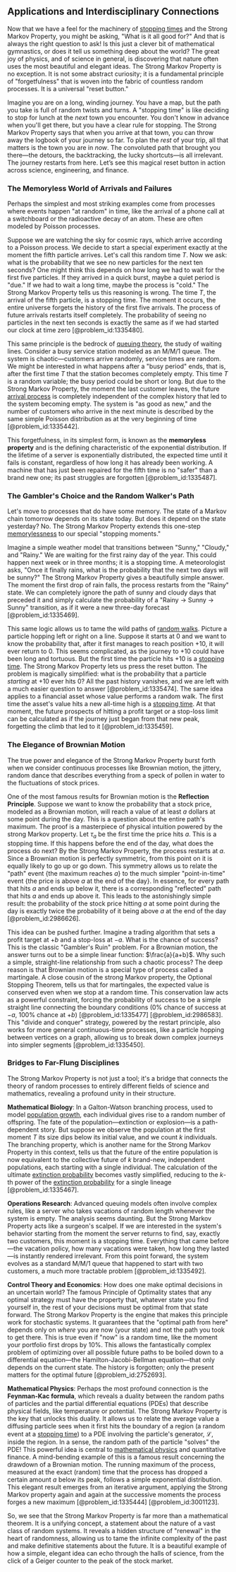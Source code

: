 ## Applications and Interdisciplinary Connections

Now that we have a feel for the machinery of [stopping times](@article_id:261305) and the Strong Markov Property, you might be asking, "What is it all good for?" And that is always the right question to ask! Is this just a clever bit of mathematical gymnastics, or does it tell us something deep about the world? The great joy of physics, and of science in general, is discovering that nature often uses the most beautiful and elegant ideas. The Strong Markov Property is no exception. It is not some abstract curiosity; it is a fundamental principle of "forgetfulness" that is woven into the fabric of countless random processes. It is a universal "reset button."

Imagine you are on a long, winding journey. You have a map, but the path you take is full of random twists and turns. A "stopping time" is like deciding to stop for lunch at the *next* town you encounter. You don't know in advance when you'll get there, but you have a clear rule for stopping. The Strong Markov Property says that when you arrive at that town, you can throw away the logbook of your journey so far. To plan the *rest* of your trip, all that matters is the town you are in *now*. The convoluted path that brought you there—the detours, the backtracking, the lucky shortcuts—is all irrelevant. The journey restarts from here. Let’s see this magical reset button in action across science, engineering, and finance.

### The Memoryless World of Arrivals and Failures

Perhaps the simplest and most striking examples come from processes where events happen "at random" in time, like the arrival of a phone call at a switchboard or the radioactive decay of an atom. These are often modeled by Poisson processes.

Suppose we are watching the sky for cosmic rays, which arrive according to a Poisson process. We decide to start a special experiment exactly at the moment the fifth particle arrives. Let's call this random time $T$. Now we ask: what is the probability that we see no new particles for the next ten seconds? One might think this depends on how long we had to wait for the first five particles. If they arrived in a quick burst, maybe a quiet period is "due." If we had to wait a long time, maybe the process is "cold." The Strong Markov Property tells us this reasoning is wrong. The time $T$, the arrival of the fifth particle, is a stopping time. The moment it occurs, the entire universe forgets the history of the first five arrivals. The process of future arrivals restarts itself completely. The probability of seeing no particles in the next ten seconds is exactly the same as if we had started our clock at time zero [@problem_id:1335480].

This same principle is the bedrock of [queuing theory](@article_id:273647), the study of waiting lines. Consider a busy service station modeled as an M/M/1 queue. The system is chaotic—customers arrive randomly, service times are random. We might be interested in what happens after a "busy period" ends, that is, after the first time $T$ that the station becomes completely empty. This time $T$ is a random variable; the busy period could be short or long. But due to the Strong Markov Property, the moment the last customer leaves, the future [arrival process](@article_id:262940) is completely independent of the complex history that led to the system becoming empty. The system is "as good as new," and the number of customers who arrive in the next minute is described by the same simple Poisson distribution as at the very beginning of time [@problem_id:1335442].

This forgetfulness, in its simplest form, is known as the **memoryless property** and is the defining characteristic of the exponential distribution. If the lifetime of a server is exponentially distributed, the expected time until it fails is constant, regardless of how long it has already been working. A machine that has just been repaired for the fifth time is no "safer" than a brand new one; its past struggles are forgotten [@problem_id:1335487].

### The Gambler's Choice and the Random Walker's Path

Let's move to processes that do have some memory. The state of a Markov chain tomorrow depends on its state today. But does it depend on the state yesterday? No. The Strong Markov Property extends this one-step [memorylessness](@article_id:268056) to our special "stopping moments."

Imagine a simple weather model that transitions between "Sunny," "Cloudy," and "Rainy." We are waiting for the first rainy day of the year. This could happen next week or in three months; it is a stopping time. A meteorologist asks, "Once it finally rains, what is the probability that the next two days will be sunny?" The Strong Markov Property gives a beautifully simple answer. The moment the first drop of rain falls, the process restarts from the "Rainy" state. We can completely ignore the path of sunny and cloudy days that preceded it and simply calculate the probability of a "Rainy $\to$ Sunny $\to$ Sunny" transition, as if it were a new three-day forecast [@problem_id:1335469].

This same logic allows us to tame the wild paths of [random walks](@article_id:159141). Picture a particle hopping left or right on a line. Suppose it starts at 0 and we want to know the probability that, after it first manages to reach position $+10$, it will ever return to 0. This seems complicated, as the journey to $+10$ could have been long and tortuous. But the first time the particle hits $+10$ is a [stopping time](@article_id:269803). The Strong Markov Property lets us press the reset button. The problem is magically simplified: what is the probability that a particle *starting* at $+10$ ever hits 0? All the past history vanishes, and we are left with a much easier question to answer [@problem_id:1335474]. The same idea applies to a financial asset whose value performs a random walk. The first time the asset's value hits a new all-time high is a [stopping time](@article_id:269803). At that moment, the future prospects of hitting a profit target or a stop-loss limit can be calculated as if the journey just began from that new peak, forgetting the climb that led to it [@problem_id:1335459].

### The Elegance of Brownian Motion

The true power and elegance of the Strong Markov Property burst forth when we consider continuous processes like Brownian motion, the jittery, random dance that describes everything from a speck of pollen in water to the fluctuations of stock prices.

One of the most famous results for Brownian motion is the **Reflection Principle**. Suppose we want to know the probability that a stock price, modeled as a Brownian motion, will reach a value of at least $a$ dollars at some point during the day. This is a question about the entire path's maximum. The proof is a masterpiece of physical intuition powered by the strong Markov property. Let $\tau_a$ be the first time the price hits $a$. This is a stopping time. If this happens before the end of the day, what does the process do next? By the Strong Markov Property, the process restarts at $a$. Since a Brownian motion is perfectly symmetric, from this point on it is equally likely to go up or go down. This symmetry allows us to relate the "path" event {the maximum reaches $a$} to the much simpler "point-in-time" event {the price is above $a$ at the end of the day}. In essence, for every path that hits $a$ and ends up below it, there is a corresponding "reflected" path that hits $a$ and ends up above it. This leads to the astonishingly simple result: the probability of the stock price hitting $a$ at some point during the day is exactly twice the probability of it being above $a$ at the end of the day [@problem_id:2986626].

This idea can be pushed further. Imagine a trading algorithm that sets a profit target at $+b$ and a stop-loss at $-a$. What is the chance of success? This is the classic "Gambler's Ruin" problem. For a Brownian motion, the answer turns out to be a simple linear function: $\frac{a}{a+b}$. Why such a simple, straight-line relationship from such a chaotic process? The deep reason is that Brownian motion is a special type of process called a martingale. A close cousin of the strong Markov property, the Optional Stopping Theorem, tells us that for martingales, the expected value is conserved even when we stop at a random time. This conservation law acts as a powerful constraint, forcing the probability of success to be a simple straight line connecting the boundary conditions (0% chance of success at $-a$, 100% chance at $+b$) [@problem_id:1335477] [@problem_id:2986583]. This "divide and conquer" strategy, powered by the restart principle, also works for more general continuous-time processes, like a particle hopping between vertices on a graph, allowing us to break down complex journeys into simpler segments [@problem_id:1335450].

### Bridges to Far-Flung Disciplines

The Strong Markov Property is not just a tool; it's a bridge that connects the theory of random processes to entirely different fields of science and mathematics, revealing a profound unity in their structure.

**Mathematical Biology**: In a Galton-Watson branching process, used to model [population growth](@article_id:138617), each individual gives rise to a random number of offspring. The fate of the population—extinction or explosion—is a path-dependent story. But suppose we observe the population at the first moment $T$ its size dips below its initial value, and we count $k$ individuals. The branching property, which is another name for the Strong Markov Property in this context, tells us that the future of the entire population is now equivalent to the collective future of $k$ brand-new, independent populations, each starting with a single individual. The calculation of the ultimate [extinction probability](@article_id:262331) becomes vastly simplified, reducing to the $k$-th power of the [extinction probability](@article_id:262331) for a single lineage [@problem_id:1335467].

**Operations Research**: Advanced queuing models often involve complex rules, like a server who takes vacations of random length whenever the system is empty. The analysis seems daunting. But the Strong Markov Property acts like a surgeon's scalpel. If we are interested in the system's behavior starting from the moment the server returns to find, say, exactly two customers, this moment is a stopping time. Everything that came before—the vacation policy, how many vacations were taken, how long they lasted—is instantly rendered irrelevant. From this point forward, the system evolves as a standard M/M/1 queue that happened to start with two customers, a much more tractable problem [@problem_id:1335492].

**Control Theory and Economics**: How does one make optimal decisions in an uncertain world? The famous Principle of Optimality states that any optimal strategy must have the property that, whatever state you find yourself in, the rest of your decisions must be optimal from that state forward. The Strong Markov Property is the engine that makes this principle work for stochastic systems. It guarantees that the "optimal path from here" depends only on *where* you are now (your state) and not the path you took to get there. This is true even if "now" is a random time, like the moment your portfolio first drops by 10%. This allows the fantastically complex problem of optimizing over all possible future paths to be boiled down to a differential equation—the Hamilton-Jacobi-Bellman equation—that only depends on the current state. The history is forgotten; only the present matters for the optimal future [@problem_id:2752693].

**Mathematical Physics**: Perhaps the most profound connection is the **Feynman-Kac formula**, which reveals a duality between the random paths of particles and the partial differential equations (PDEs) that describe physical fields, like temperature or potential. The Strong Markov Property is the key that unlocks this duality. It allows us to relate the average value a diffusing particle sees when it first hits the boundary of a region (a random event at a [stopping time](@article_id:269803)) to a PDE involving the particle's generator, $\mathcal{L}$, inside the region. In a sense, the random path of the particle "solves" the PDE! This powerful idea is central to [mathematical physics](@article_id:264909) and quantitative finance. A mind-bending example of this is a famous result concerning the drawdown of a Brownian motion. The running maximum of the process, measured at the exact (random) time that the process has dropped a certain amount $a$ below its peak, follows a simple exponential distribution. This elegant result emerges from an iterative argument, applying the Strong Markov property again and again at the successive moments the process forges a new maximum [@problem_id:1335444] [@problem_id:3001123].

So, we see that the Strong Markov Property is far more than a mathematical theorem. It is a unifying concept, a statement about the nature of a vast class of random systems. It reveals a hidden structure of "renewal" in the heart of randomness, allowing us to tame the infinite complexity of the past and make definitive statements about the future. It is a beautiful example of how a simple, elegant idea can echo through the halls of science, from the click of a Geiger counter to the peak of the stock market.